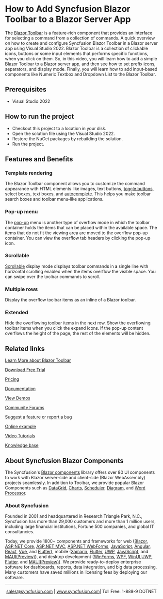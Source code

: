 # How to Add Syncfusion Blazor Toolbar to a Blazor Server App

The [Blazor Toolbar](https://www.syncfusion.com/blazor-components/blazor-toolbar?utm_source=github&utm_medium=listing&utm_campaign=blazor-toolbar-github-samples) is a feature-rich component that provides an interface for selecting a command from a collection of commands. A quick overview on how to create and configure Syncfusion Blazor Toolbar in a Blazor server app using Visual Studio 2022. Blazor Toolbar is a collection of clickable icons, buttons or some input elements that performs specific functions, when you click on them. So, in this video, you will learn how to add a simple Blazor Toolbar to a Blazor server app, and then see how to set prefix icons, separators, and display mode. Finally, you will learn how to add input-based components like Numeric Textbox and Dropdown List to the Blazor Toolbar.

## Prerequisites

* Visual Studio 2022

## How to run the project

* Checkout this project to a location in your disk.
* Open the solution file using the Visual Studio 2022.
* Restore the NuGet packages by rebuilding the solution.
* Run the project.

## Features and Benefits

### Template rendering

The Blazor Toolbar component allows you to customize the command appearance with HTML elements like images, text buttons, [toggle buttons](https://www.syncfusion.com/javascript-ui-controls/js-toggle-switch-button?utm_source=github&utm_medium=listing&utm_campaign=blazor-toolbar-github-samples), select boxes, text boxes, and [autocomplete](https://www.syncfusion.com/javascript-ui-controls/js-autocomplete?utm_source=github&utm_medium=listing&utm_campaign=blazor-toolbar-github-samples). This helps you make toolbar search boxes and toolbar menu-like applications.

### Pop-up menu

The [pop-up](https://blazor.syncfusion.com/documentation/toolbar/responsive-mode#popup?utm_source=github&utm_medium=listing&utm_campaign=blazor-toolbar-github-samples) menu is another type of overflow mode in which the toolbar container holds the items that can be placed within the available space. The items that do not fit the viewing area are moved to the overflow pop-up container. You can view the overflow tab headers by clicking the pop-up icon.

### Scrollable

[Scrollable](https://blazor.syncfusion.com/documentation/toolbar/responsive-mode#scrollable?utm_source=github&utm_medium=listing&utm_campaign=blazor-toolbar-github-samples) display mode displays toolbar commands in a single line with horizontal scrolling enabled when the items overflow the visible space. You can swipe over the toolbar commands to scroll.

### Multiple rows

Display the overflow toolbar items as an inline of a Blazor toolbar.

### Extended

Hide the overflowing toolbar items in the next row. Show the overflowing toolbar items when you click the expand icons. If the pop-up content overflows the height of the page, the rest of the elements will be hidden.

## Related links
[Learn More about Blazor Toolbar](https://www.syncfusion.com/blazor-components/blazor-toolbar?utm_source=github&utm_medium=listing&utm_campaign=blazor-toolbar-github-samples)

[Download Free Trial](https://www.syncfusion.com/downloads/blazor?utm_source=github&utm_medium=listing&utm_campaign=blazor-toolbar-github-samples)

[Pricing](https://www.syncfusion.com/sales/products/blazor?utm_source=github&utm_medium=listing&utm_campaign=blazor-toolbar-github-samples)

[Documentation](https://blazor.syncfusion.com/documentation/toolbar/getting-started?utm_source=github&utm_medium=listing&utm_campaign=blazor-toolbar-github-samples)

[View Demos](https://github.com/SyncfusionExamples/create-blazor-toolbar-in-blazor-server-app?utm_source=github&utm_medium=listing&utm_campaign=blazor-toolbar-github-samples)

[Community Forums](https://www.syncfusion.com/forums/blazor-components?utm_source=github&utm_medium=listing&utm_campaign=blazor-toolbar-github-samples)

[Suggest a feature or report a bug](https://www.syncfusion.com/feedback/blazor-components?utm_source=github&utm_medium=listing&utm_campaign=blazor-toolbar-github-samples)

[Online example](https://blazor.syncfusion.com/demos/toolbar/default-functionalities?utm_source=github&utm_medium=listing&utm_campaign=blazor-toolbar-github-samples)

[Video Tutorials](https://www.syncfusion.com/tutorial-videos/blazor/toolbar?utm_source=github&utm_medium=listing&utm_campaign=blazor-toolbar-github-samples)

[Knowledge base](https://www.syncfusion.com/kb/blazor-components?utm_source=github&utm_medium=listing&utm_campaign=blazor-toolbar-github-samples)

## About Syncfusion Blazor Components
The Syncfusion's [Blazor components](https://www.syncfusion.com/blazor-components?utm_source=github&utm_medium=listing&utm_campaign=blazor-toolbar-github-samples) library offers over 80 UI components to work with Blazor server-side and client-side (Blazor WebAssembly) projects seamlessly. In addition to Toolbar, we provide popular Blazor Components such as [DataGrid](https://www.syncfusion.com/blazor-components/blazor-datagrid?utm_source=github&utm_medium=listing&utm_campaign=blazor-toolbar-github-samples), [Charts](https://www.syncfusion.com/blazor-components/blazor-charts?utm_source=github&utm_medium=listing&utm_campaign=blazor-toolbar-github-samples), [Scheduler](https://www.syncfusion.com/blazor-components/blazor-scheduler?utm_source=github&utm_medium=listing&utm_campaign=blazor-toolbar-github-samples), [Diagram](https://www.syncfusion.com/blazor-components/blazor-diagram?utm_source=github&utm_medium=listing&utm_campaign=blazor-toolbar-github-samples), and [Word Processor](https://www.syncfusion.com/blazor-components/blazor-word-processor?utm_source=github&utm_medium=listing&utm_campaign=blazor-toolbar-github-samples).

### About Syncfusion
Founded in 2001 and headquartered in Research Triangle Park, N.C., Syncfusion has more than 29,000 customers and more than 1 million users, including large financial institutions, Fortune 500 companies, and global IT consultancies.

Today, we provide 1800+ components and frameworks for web ([Blazor](https://www.syncfusion.com/blazor-components?utm_source=github&utm_medium=listing&utm_campaign=blazor-toolbar-github-samples), [ASP.NET Core](https://www.syncfusion.com/aspnet-core-ui-controls?utm_source=github&utm_medium=listing&utm_campaign=blazor-toolbar-github-samples), [ASP.NET MVC](https://www.syncfusion.com/aspnet-mvc-ui-controls?utm_source=github&utm_medium=listing&utm_campaign=blazor-toolbar-github-samples), [ASP.NET WebForms](https://www.syncfusion.com/jquery/aspnet-webforms-ui-controls?utm_source=github&utm_medium=listing&utm_campaign=blazor-toolbar-github-samples), [JavaScript](https://www.syncfusion.com/javascript-ui-controls?utm_source=github&utm_medium=listing&utm_campaign=blazor-toolbar-github-samples), [Angular](https://www.syncfusion.com/angular-components?utm_source=github&utm_medium=listing&utm_campaign=blazor-toolbar-github-samples), [React](https://www.syncfusion.com/react-components?utm_source=github&utm_medium=listing&utm_campaign=blazor-toolbar-github-samples), [Vue](https://www.syncfusion.com/vue-components?utm_source=github&utm_medium=listing&utm_campaign=blazor-toolbar-github-samples), and [Flutter](https://www.syncfusion.com/flutter-widgets?utm_source=github&utm_medium=listing&utm_campaign=blazor-toolbar-github-samples)), mobile ([Xamarin](https://www.syncfusion.com/xamarin-ui-controls?utm_source=github&utm_medium=listing&utm_campaign=blazor-toolbar-github-samples), [Flutter](https://www.syncfusion.com/flutter-widgets?utm_source=github&utm_medium=listing&utm_campaign=blazor-toolbar-github-samples), [UWP](https://www.syncfusion.com/uwp-ui-controls?utm_source=github&utm_medium=listing&utm_campaign=blazor-toolbar-github-samples), [JavaScript](https://www.syncfusion.com/javascript-ui-controls?utm_source=github&utm_medium=listing&utm_campaign=blazor-toolbar-github-samples), and [MAUI(Preview)](https://www.syncfusion.com/maui-controls?utm_source=github&utm_medium=listing&utm_campaign=blazor-toolbar-github-samples)), and desktop development ([WinForms](https://www.syncfusion.com/winforms-ui-controls?utm_source=github&utm_medium=listing&utm_campaign=blazor-toolbar-github-samples), [WPF](https://www.syncfusion.com/wpf-controls?utm_source=github&utm_medium=listing&utm_campaign=blazor-toolbar-github-samples), [WinUI](https://www.syncfusion.com/winui-controls?utm_source=github&utm_medium=listing&utm_campaign=blazor-toolbar-github-samples),[UWP](https://www.syncfusion.com/uwp-ui-controls?utm_source=github&utm_medium=listing&utm_campaign=blazor-toolbar-github-samples), [Flutter](https://www.syncfusion.com/flutter-widgets?utm_source=github&utm_medium=listing&utm_campaign=blazor-toolbar-github-samples). and [MAUI(Preview)](https://www.syncfusion.com/maui-controls?utm_source=github&utm_medium=listing&utm_campaign=blazor-toolbar-github-samples)). We provide ready-to-deploy enterprise software for dashboards, reports, data integration, and big data processing. Many customers have saved millions in licensing fees by deploying our software.

<hr style="height:0.3px;border:none;color:lightgrey;background-color:lightgrey;" />

<p align="center">
<a href="mailto:sales@syncfusion.com?Subject=Syncfusion Blazor Toolbar - GitHub" target="_top">sales@syncfusion.com</a> | <a href="https://www.syncfusion.com?utm_source=github&utm_medium=listing&utm_campaign=blazor-toolbar-github-samples">www.syncfusion.com</a>| Toll Free: 1-888-9 DOTNET <br>
</p>
